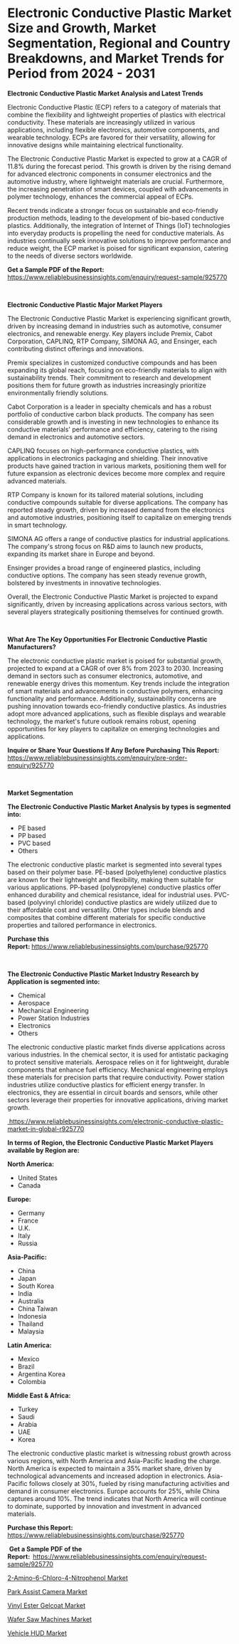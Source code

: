 <p><h1>Electronic Conductive Plastic Market Size and Growth, Market Segmentation, Regional and Country Breakdowns, and Market Trends for Period from 2024 -  2031</h1></p><p><strong>Electronic Conductive Plastic Market Analysis and Latest Trends</strong></p>
<p><p>Electronic Conductive Plastic (ECP) refers to a category of materials that combine the flexibility and lightweight properties of plastics with electrical conductivity. These materials are increasingly utilized in various applications, including flexible electronics, automotive components, and wearable technology. ECPs are favored for their versatility, allowing for innovative designs while maintaining electrical functionality.</p><p>The Electronic Conductive Plastic Market is expected to grow at a CAGR of 11.8% during the forecast period. This growth is driven by the rising demand for advanced electronic components in consumer electronics and the automotive industry, where lightweight materials are crucial. Furthermore, the increasing penetration of smart devices, coupled with advancements in polymer technology, enhances the commercial appeal of ECPs.</p><p>Recent trends indicate a stronger focus on sustainable and eco-friendly production methods, leading to the development of bio-based conductive plastics. Additionally, the integration of Internet of Things (IoT) technologies into everyday products is propelling the need for conductive materials. As industries continually seek innovative solutions to improve performance and reduce weight, the ECP market is poised for significant expansion, catering to the needs of diverse sectors worldwide.</p></p>
<p><strong>Get a Sample PDF of the Report:&nbsp;</strong> <a href="https://www.reliablebusinessinsights.com/enquiry/request-sample/925770?utm_campaign=57&utm_medium=2&utm_source=Github&utm_content=ia&utm_term=12122024&utm_id=electronic-conductive-plastic">https://www.reliablebusinessinsights.com/enquiry/request-sample/925770</a></p>
<p>&nbsp;</p>
<p><strong>Electronic Conductive Plastic Major Market Players</strong></p>
<p><p>The Electronic Conductive Plastic Market is experiencing significant growth, driven by increasing demand in industries such as automotive, consumer electronics, and renewable energy. Key players include Premix, Cabot Corporation, CAPLINQ, RTP Company, SIMONA AG, and Ensinger, each contributing distinct offerings and innovations.</p><p>Premix specializes in customized conductive compounds and has been expanding its global reach, focusing on eco-friendly materials to align with sustainability trends. Their commitment to research and development positions them for future growth as industries increasingly prioritize environmentally friendly solutions.</p><p>Cabot Corporation is a leader in specialty chemicals and has a robust portfolio of conductive carbon black products. The company has seen considerable growth and is investing in new technologies to enhance its conductive materials' performance and efficiency, catering to the rising demand in electronics and automotive sectors.</p><p>CAPLINQ focuses on high-performance conductive plastics, with applications in electronics packaging and shielding. Their innovative products have gained traction in various markets, positioning them well for future expansion as electronic devices become more complex and require advanced materials.</p><p>RTP Company is known for its tailored material solutions, including conductive compounds suitable for diverse applications. The company has reported steady growth, driven by increased demand from the electronics and automotive industries, positioning itself to capitalize on emerging trends in smart technology.</p><p>SIMONA AG offers a range of conductive plastics for industrial applications. The company's strong focus on R&D aims to launch new products, expanding its market share in Europe and beyond.</p><p>Ensinger provides a broad range of engineered plastics, including conductive options. The company has seen steady revenue growth, bolstered by investments in innovative technologies.</p><p>Overall, the Electronic Conductive Plastic Market is projected to expand significantly, driven by increasing applications across various sectors, with several players strategically positioning themselves for continued growth.</p></p>
<p>&nbsp;</p>
<p><strong>What Are The Key Opportunities For Electronic Conductive Plastic Manufacturers?</strong></p>
<p><p>The electronic conductive plastic market is poised for substantial growth, projected to expand at a CAGR of over 8% from 2023 to 2030. Increasing demand in sectors such as consumer electronics, automotive, and renewable energy drives this momentum. Key trends include the integration of smart materials and advancements in conductive polymers, enhancing functionality and performance. Additionally, sustainability concerns are pushing innovation towards eco-friendly conductive plastics. As industries adopt more advanced applications, such as flexible displays and wearable technology, the market's future outlook remains robust, opening opportunities for key players to capitalize on emerging technologies and applications.</p></p>
<p><strong>Inquire or Share Your Questions If Any Before Purchasing This Report:</strong> <a href="https://www.reliablebusinessinsights.com/enquiry/pre-order-enquiry/925770?utm_campaign=57&utm_medium=2&utm_source=Github&utm_content=ia&utm_term=12122024&utm_id=electronic-conductive-plastic">https://www.reliablebusinessinsights.com/enquiry/pre-order-enquiry/925770</a></p>
<p>&nbsp;</p>
<p><strong>Market Segmentation</strong></p>
<p><strong>The Electronic Conductive Plastic Market Analysis by types is segmented into:</strong></p>
<p><ul><li>PE based</li><li>PP based</li><li>PVC based</li><li>Others</li></ul></p>
<p><p>The electronic conductive plastic market is segmented into several types based on their polymer base. PE-based (polyethylene) conductive plastics are known for their lightweight and flexibility, making them suitable for various applications. PP-based (polypropylene) conductive plastics offer enhanced durability and chemical resistance, ideal for industrial uses. PVC-based (polyvinyl chloride) conductive plastics are widely utilized due to their affordable cost and versatility. Other types include blends and composites that combine different materials for specific conductive properties and tailored performance in electronics.</p></p>
<p><strong>Purchase this Report:&nbsp;</strong><a href="https://www.reliablebusinessinsights.com/purchase/925770?utm_campaign=57&utm_medium=2&utm_source=Github&utm_content=ia&utm_term=12122024&utm_id=electronic-conductive-plastic">https://www.reliablebusinessinsights.com/purchase/925770</a></p>
<p>&nbsp;</p>
<p><strong>The Electronic Conductive Plastic Market Industry Research by Application is segmented into:</strong></p>
<p><ul><li>Chemical</li><li>Aerospace</li><li>Mechanical Engineering</li><li>Power Station Industries</li><li>Electronics</li><li>Others</li></ul></p>
<p><p>The electronic conductive plastic market finds diverse applications across various industries. In the chemical sector, it is used for antistatic packaging to protect sensitive materials. Aerospace relies on it for lightweight, durable components that enhance fuel efficiency. Mechanical engineering employs these materials for precision parts that require conductivity. Power station industries utilize conductive plastics for efficient energy transfer. In electronics, they are essential in circuit boards and sensors, while other sectors leverage their properties for innovative applications, driving market growth.</p></p>
<p><a href="https://www.reliablebusinessinsights.com/electronic-conductive-plastic-market-in-global-r925770?utm_campaign=57&utm_medium=2&utm_source=Github&utm_content=ia&utm_term=12122024&utm_id=electronic-conductive-plastic">&nbsp;https://www.reliablebusinessinsights.com/electronic-conductive-plastic-market-in-global-r925770</a></p>
<p><strong>In terms of Region, the Electronic Conductive Plastic Market Players available by Region are:</strong></p>
<p>
    <p> <strong> North America: </strong>
        <ul>
            <li>United States</li>
            <li>Canada</li>
        </ul>
        </p> 
    <p> <strong> Europe: </strong>
        <ul>
            <li>Germany</li>
            <li>France</li>
            <li>U.K.</li>
            <li>Italy</li>
            <li>Russia</li>
        </ul>
        </p> 
    <p> <strong> Asia-Pacific: </strong>
        <ul>
            <li>China</li>
            <li>Japan</li>
            <li>South Korea</li>
            <li>India</li>
            <li>Australia</li>
            <li>China Taiwan</li>
            <li>Indonesia</li>
            <li>Thailand</li>
            <li>Malaysia</li>
        </ul>
        </p> 
    <p> <strong> Latin America: </strong>
        <ul>
            <li>Mexico</li>
            <li>Brazil</li>
            <li>Argentina Korea</li>
            <li>Colombia</li>
        </ul>
        </p> 
    <p> <strong> Middle East & Africa: </strong>
        <ul>
            <li>Turkey</li>
            <li>Saudi</li>
            <li>Arabia</li>
            <li>UAE</li>
            <li>Korea</li>
        </ul>
    </p>
    </p>
<p><p>The electronic conductive plastic market is witnessing robust growth across various regions, with North America and Asia-Pacific leading the charge. North America is expected to maintain a 35% market share, driven by technological advancements and increased adoption in electronics. Asia-Pacific follows closely at 30%, fueled by rising manufacturing activities and demand in consumer electronics. Europe accounts for 25%, while China captures around 10%. The trend indicates that North America will continue to dominate, supported by innovation and investment in advanced materials.</p></p>
<p><strong>Purchase this Report: </strong><a href="https://www.reliablebusinessinsights.com/purchase/925770?utm_campaign=57&utm_medium=2&utm_source=Github&utm_content=ia&utm_term=12122024&utm_id=electronic-conductive-plastic">https://www.reliablebusinessinsights.com/purchase/925770</a></p>
<p>&nbsp;<strong>Get a Sample PDF of the Report:&nbsp;&nbsp;</strong><a href="https://www.reliablebusinessinsights.com/enquiry/request-sample/925770?utm_campaign=57&utm_medium=2&utm_source=Github&utm_content=ia&utm_term=12122024&utm_id=electronic-conductive-plastic">https://www.reliablebusinessinsights.com/enquiry/request-sample/925770</a></p>
<p><strong></strong></p>
<p><p><a href="https://github.com/AshrafKhan865/Market-Research-Report-List-1/blob/main/2-amino-6-chloro-4-nitrophenol-market.md?utm_campaign=57&utm_medium=2&utm_source=Github&utm_content=ia&utm_term=12122024&utm_id=electronic-conductive-plastic">2-Amino-6-Chloro-4-Nitrophenol Market</a></p><p><a href="https://www.linkedin.com/pulse/p-factrackr-ho6he?utm_campaign=57&utm_medium=2&utm_source=Github&utm_content=ia&utm_term=12122024&utm_id=electronic-conductive-plastic">Park Assist Camera Market</a></p><p><a href="https://www.linkedin.com/pulse/strategic-insights-global-vinyl-ester-gelcoat-market-trends-eqofc?utm_campaign=57&utm_medium=2&utm_source=Github&utm_content=ia&utm_term=12122024&utm_id=electronic-conductive-plastic">Vinyl Ester Gelcoat Market</a></p><p><a href="https://github.com/gullattedenna/Market-Research-Report-List-1/blob/main/wafer-saw-machines-market.md?utm_campaign=57&utm_medium=2&utm_source=Github&utm_content=ia&utm_term=12122024&utm_id=electronic-conductive-plastic">Wafer Saw Machines Market</a></p><p><a href="https://www.linkedin.com/pulse/analyzing-hashub-gbd8f?utm_campaign=57&utm_medium=2&utm_source=Github&utm_content=ia&utm_term=12122024&utm_id=electronic-conductive-plastic">Vehicle HUD Market</a></p></p>